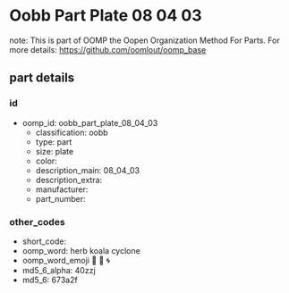 # Oobb Part Plate 08 04 03  

note: This is part of OOMP the Oopen Organization Method For Parts. For more details: https://github.com/oomlout/oomp_base

##  part details





### id
* oomp_id: oobb_part_plate_08_04_03
  * classification: oobb
  * type: part
  * size: plate
  * color: 
  * description_main: 08_04_03
  * description_extra: 
  * manufacturer: 
  * part_number: 

### other_codes
* short_code: 
* oomp_word: herb koala cyclone
* oomp_word_emoji :herb: :koala: :cyclone:
* md5_6_alpha: 40zzj
* md5_6: 673a2f